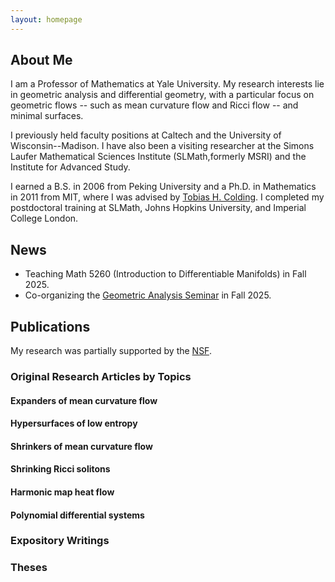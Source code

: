 ```yaml
---
layout: homepage
---
```


## About Me

I am a Professor of Mathematics at Yale University. 
My research interests lie in geometric analysis and differential geometry, with a particular focus on geometric flows -- such as mean curvature flow and Ricci flow -- and minimal surfaces.

I previously held faculty positions at Caltech and the University of Wisconsin--Madison. 
I have also been a visiting researcher at the Simons Laufer Mathematical Sciences Institute (SLMath,formerly MSRI) and the Institute for Advanced Study.

I earned a B.S. in 2006 from Peking University and a Ph.D. in Mathematics in 2011 from MIT, where I was advised by [Tobias H. Colding](https://en.wikipedia.org/wiki/Tobias_Colding).
I completed my postdoctoral training at SLMath, Johns Hopkins University, and Imperial College London.

## News

- Teaching Math 5260 (Introduction to Differentiable Manifolds) in Fall 2025.
- Co-organizing the [Geometric Analysis Seminar](https://sites.google.com/view/xinrui-zhao/yale-geometric-analysis-seminar/) in Fall 2025.

## Publications

My research was partially supported by the [NSF](https://www.nsf.gov).

### Original Research Articles by Topics

#### Expanders of mean curvature flow

#### Hypersurfaces of low entropy

#### Shrinkers of mean curvature flow

#### Shrinking Ricci solitons

#### Harmonic map heat flow

#### Polynomial differential systems

### Expository Writings

### Theses






